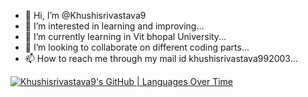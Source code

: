 - 👋 Hi, I’m @Khushisrivastava9
- 👀 I’m interested in learning and improving...
- 🌱 I’m currently learning in Vit bhopal University...
- 💞️ I’m looking to collaborate on different coding parts...
- 📫 How to reach me through my mail id khushisrivastava992003...

<!---
Khushisrivastava9/Khushisrivastava9 is a ✨ special ✨ repository because its `README.md` (this file) appears on your GitHub profile.
You can click the Preview link to take a look at your changes.
--->
[![Khushisrivastava9's GitHub | Languages Over Time](https://stats.quine.sh/Khushisrivastava9/languages-over-time?theme=light)](https://quine.sh)
